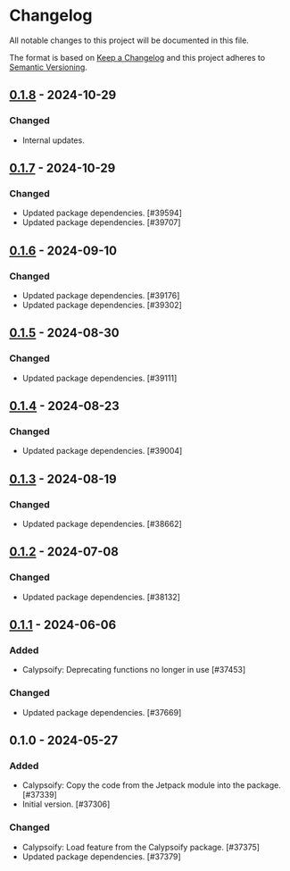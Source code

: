 # Changelog

All notable changes to this project will be documented in this file.

The format is based on [Keep a Changelog](https://keepachangelog.com/en/1.0.0/)
and this project adheres to [Semantic Versioning](https://semver.org/spec/v2.0.0.html).

## [0.1.8] - 2024-10-29
### Changed
- Internal updates.

## [0.1.7] - 2024-10-29
### Changed
- Updated package dependencies. [#39594]
- Updated package dependencies. [#39707]

## [0.1.6] - 2024-09-10
### Changed
- Updated package dependencies. [#39176]
- Updated package dependencies. [#39302]

## [0.1.5] - 2024-08-30
### Changed
- Updated package dependencies. [#39111]

## [0.1.4] - 2024-08-23
### Changed
- Updated package dependencies. [#39004]

## [0.1.3] - 2024-08-19
### Changed
- Updated package dependencies. [#38662]

## [0.1.2] - 2024-07-08
### Changed
- Updated package dependencies. [#38132]

## [0.1.1] - 2024-06-06
### Added
- Calypsoify: Deprecating functions no longer in use [#37453]

### Changed
- Updated package dependencies. [#37669]

## 0.1.0 - 2024-05-27
### Added
- Calypsoify: Copy the code from the Jetpack module into the package. [#37339]
- Initial version. [#37306]

### Changed
- Calypsoify: Load feature from the Calypsoify package. [#37375]
- Updated package dependencies. [#37379]

[0.1.8]: https://github.com/Automattic/jetpack-calypsoify/compare/v0.1.7...v0.1.8
[0.1.7]: https://github.com/Automattic/jetpack-calypsoify/compare/v0.1.6...v0.1.7
[0.1.6]: https://github.com/Automattic/jetpack-calypsoify/compare/v0.1.5...v0.1.6
[0.1.5]: https://github.com/Automattic/jetpack-calypsoify/compare/v0.1.4...v0.1.5
[0.1.4]: https://github.com/Automattic/jetpack-calypsoify/compare/v0.1.3...v0.1.4
[0.1.3]: https://github.com/Automattic/jetpack-calypsoify/compare/v0.1.2...v0.1.3
[0.1.2]: https://github.com/Automattic/jetpack-calypsoify/compare/v0.1.1...v0.1.2
[0.1.1]: https://github.com/Automattic/jetpack-calypsoify/compare/v0.1.0...v0.1.1
